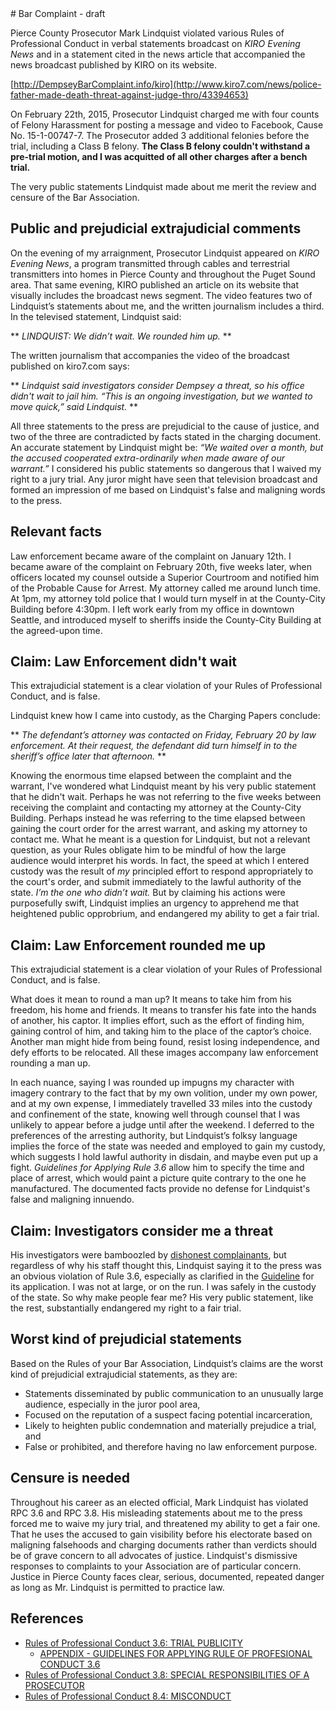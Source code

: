 <title>Bar Complaint - Pierce County Prosecutor Mark Lindquist</title>
# Bar Complaint - draft

Pierce County Prosecutor Mark Lindquist violated various Rules 
of Professional Conduct in verbal statements broadcast on _KIRO 
Evening News_ and in a statement cited in the news article that 
accompanied the news broadcast published by KIRO on its website.

[http://DempseyBarComplaint.info/kiro](http://www.kiro7.com/news/police-father-made-death-threat-against-judge-thro/43394653)

On February 22th, 2015, Prosecutor Lindquist charged me 
with four counts of Felony Harassment for posting a message 
and video to Facebook, Cause No. 15-1-00747-7.
The Prosecutor added 3 additional felonies before the 
trial, including a Class B felony.
**The Class B felony couldn't withstand a pre-trial motion, 
and I was acquitted of all other charges after a bench 
trial.**

The very public statements Lindquist made about me merit the 
review and censure of the Bar Association.

## Public and prejudicial extrajudicial comments

On the evening of my arraignment, Prosecutor Lindquist 
appeared on _KIRO Evening News_, a program transmitted 
through cables and terrestrial transmitters into homes in 
Pierce County and throughout the Puget Sound area. That 
same evening, KIRO published an article on its website 
that visually includes the broadcast news segment. The 
video features two of Lindquist’s statements about me, and 
the written journalism includes a third. In the televised 
statement, Lindquist said:

** *LINDQUIST: We didn’t wait. We rounded him up.* **

The written journalism that accompanies the video of the 
broadcast published on kiro7.com says:

** *Lindquist said investigators consider Dempsey a threat, 
so his office didn't wait to jail him. “This is an ongoing 
investigation, but we wanted to move quick,” said 
Lindquist.* **

All three statements to the press are prejudicial to the cause 
of justice, and two of the three are contradicted by facts 
stated in the charging document.
An accurate statement by Lindquist might be: *“We waited over 
a month, but the accused cooperated extra-ordinarily when 
made aware of our warrant.”*
I considered his public statements so dangerous that I 
waived my right to a jury trial. Any juror might have seen 
that television broadcast and formed an impression of me 
based on Lindquist's false and maligning words to the press.

## Relevant facts

Law enforcement became aware of the complaint on January 
12th. I became aware of the complaint on February 20th, 
five weeks later, when officers located my counsel outside 
a Superior Courtroom and notified him of the Probable Cause 
for Arrest. My attorney called me around lunch time. At 
1pm, my attorney told police that I would turn myself in 
at the County-City Building before 4:30pm. I left work 
early from my office in downtown Seattle, and introduced 
myself to sheriffs inside the County-City Building at the 
agreed-upon time.

## Claim: Law Enforcement didn't wait

This extrajudicial statement is a clear violation of 
your Rules of Professional Conduct, and is false.

Lindquist knew how I came into custody, as the 
Charging Papers conclude:

** *The defendant’s attorney was contacted on Friday, 
February 20 by law enforcement. At their request, the 
defendant did turn himself in to the sheriff’s office 
later that afternoon.* **

Knowing the enormous time elapsed between the 
complaint and the warrant, I've wondered what 
Lindquist meant by his very public statement that he 
didn't wait. Perhaps he was not referring to the five 
weeks between receiving the complaint and contacting 
my attorney at the County-City Building. Perhaps 
instead he was referring to the time elapsed between 
gaining the court order for the arrest warrant, and 
asking my attorney to contact me. What he meant is a 
question for Lindquist, but not a relevant question, 
as your Rules obligate him to be mindful of how the 
large audience would interpret his words. In fact, the 
speed at which I entered custody was the result of 
*my* principled effort to respond appropriately to the 
court's order, and submit immediately to the lawful 
authority of the state. *I’m the one who didn’t wait.* 
But by claiming his actions were purposefully swift, 
Lindquist implies an urgency to apprehend me that 
heightened public opprobrium, and endangered my 
ability to get a fair trial.

## Claim: Law Enforcement rounded me up

This extrajudicial statement is a clear violation of your Rules 
of Professional Conduct, and is false.

What does it mean to round a man up? It means to 
<a href=https://www.quora.com/What-is-the-correct-way-to-turn-yourself-in-for-a-warrant/answer/David-Davidson-94 style=text-decoration:none>take him</a>
from his freedom, his home and friends. It means to 
transfer his fate into the hands of another, his captor. It 
implies effort, such as the effort of finding him, gaining 
control of him, and taking him to the place of the captor’s 
choice. Another man might hide from being found, resist 
losing independence, and defy efforts to be relocated. All 
these images accompany law enforcement rounding a man up. 

In each nuance, saying I was rounded up impugns my 
character with imagery contrary to the fact that by 
my own volition, under my own power, and at my own expense, 
I immediately travelled 33 miles into the custody and 
confinement of the state, knowing well through counsel that 
I was unlikely to appear before a judge until after the weekend.
I deferred to the preferences of the 
arresting authority, but Lindquist’s folksy language 
implies the force of the state was needed and 
employed to gain my custody, which suggests I hold 
lawful authority in disdain, and maybe even put up 
a fight. _Guidelines for Applying Rule 3.6_ allow 
him to <a href=guidelines36.html 
style=text-decoration:none>specify the time and 
place of arrest</a>, which would paint a picture 
quite contrary to the one he manufactured. The 
documented facts provide no defense for 
Lindquist's false and maligning innuendo.

## Claim: Investigators consider me a threat

His investigators were bamboozled by [dishonest 
complainants](dishonest.html), but regardless of why his staff 
thought this, Lindquist saying it to the press was an obvious 
violation of Rule 3.6, especially as clarified in the 
[Guideline](guidelines36.html) for its application. I was not at 
large, or on the run. I was safely in the custody of the state. 
So why make people fear me? His very public statement, like the 
rest, substantially endangered my right to a fair trial.

## Worst kind of prejudicial statements

Based on the Rules of your Bar Association, 
Lindquist’s claims are the worst kind of prejudicial extrajudicial
statements, as they are:

 + Statements disseminated by public communication to an 
unusually large audience, especially in the juror pool area,
 + Focused on the reputation of a suspect facing potential 
incarceration,
 + Likely to heighten public 
condemnation and materially prejudice a trial, and
 + False or prohibited, and therefore having no law enforcement purpose.

## Censure is needed

Throughout his career as an elected official, 
<a href=https://en.m.wikipedia.org/wiki/Mark_Lindquist style=text-decoration:none>Mark Lindquist</a>
has
violated RPC 3.6 and RPC 3.8. His misleading statements about me 
to the press forced me to waive my jury trial, and threatened my 
ability to get a fair one. That he uses the accused to gain 
visibility before his electorate based on maligning falsehoods 
and charging documents rather than verdicts should be of grave 
concern to all advocates of justice. Lindquist's dismissive 
responses to complaints to your Association are of particular 
concern. Justice in Pierce County faces clear, serious, 
documented, repeated danger as long as Mr. Lindquist is 
permitted to practice law.

## References

* [Rules of Professional Conduct 3.6: TRIAL PUBLICITY](rpc36.html)
  * [APPENDIX - GUIDELINES FOR APPLYING RULE OF PROFESIONAL CONDUCT 3.6](guidelines36.html)
* [Rules of Professional Conduct 3.8: SPECIAL RESPONSIBILITIES OF A PROSECUTOR](rpc38.html)
* [Rules of Professional Conduct 8.4: MISCONDUCT](rpc84.html)


